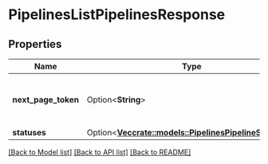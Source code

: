 # PipelinesListPipelinesResponse

## Properties

Name | Type | Description | Notes
------------ | ------------- | ------------- | -------------
**next_page_token** | Option<**String**> | If present, a token to fetch the next page of events. | [optional]
**statuses** | Option<[**Vec<crate::models::PipelinesPipelineStateInfo>**](PipelinesPipelineStateInfo.md)> |  | [optional]

[[Back to Model list]](../README.md#documentation-for-models) [[Back to API list]](../README.md#documentation-for-api-endpoints) [[Back to README]](../README.md)


